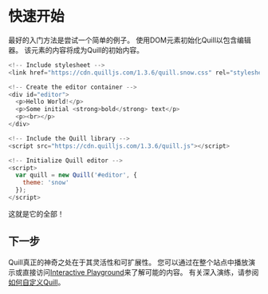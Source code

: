 # 快速开始
最好的入门方法是尝试一个简单的例子。 使用DOM元素初始化Quill以包含编辑器。 该元素的内容将成为Quill的初始内容。

```javascript
<!-- Include stylesheet -->
<link href="https://cdn.quilljs.com/1.3.6/quill.snow.css" rel="stylesheet">

<!-- Create the editor container -->
<div id="editor">
  <p>Hello World!</p>
  <p>Some initial <strong>bold</strong> text</p>
  <p><br></p>
</div>

<!-- Include the Quill library -->
<script src="https://cdn.quilljs.com/1.3.6/quill.js"></script>

<!-- Initialize Quill editor -->
<script>
  var quill = new Quill('#editor', {
    theme: 'snow'
  });
</script>
```

这就是它的全部！

## 下一步
Quill真正的神奇之处在于其灵活性和可扩展性。 您可以通过在整个站点中播放演示或直接访问[Interactive Playground](https://quilljs.com/playground/)来了解可能的内容。 有关深入演练，请参阅[如何自定义Quill]()。